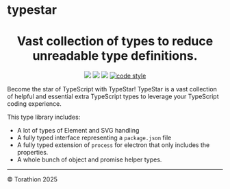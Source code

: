 # typestar

<p align="center">
<h1 align="center">Vast collection of types to reduce unreadable type definitions.</h1>
<p align="center">
  <a href="https://www.npmjs.com/package/typestar"><img src="https://img.shields.io/npm/v/typestar?style=for-the-badge&logo=npm"/></a>
  <a href="https://npmtrends.com/typestar"><img src="https://img.shields.io/npm/dm/typestar?style=for-the-badge"/></a>
  <a href="./LICENSE"><img src="https://img.shields.io/github/license/Torathion/typestar?style=for-the-badge"/></a>
   <a href="https://github.com/prettier/prettier#readme"><img alt="code style" src="https://img.shields.io/badge/code_style-prettier-ff69b4.svg?style=for-the-badge&logo=prettier"></a>
</p>
</p>

Become the star of TypeScript with TypeStar! TypeStar is a vast collection of helpful and essential extra TypeScript types to leverage your TypeScript coding experience.

This type library includes:

-   A lot of types of Element and SVG handling
-   A fully typed interface representing a `package.json` file
-   A fully typed extension of `process` for electron that only includes the properties.
-   A whole bunch of object and promise helper types.

---

© Torathion 2025
